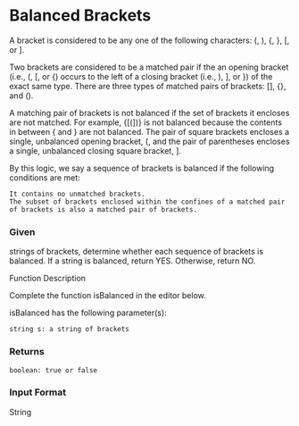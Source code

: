 # Balanced Brackets

A bracket is considered to be any one of the following characters: (, ), {, }, [, or ].

Two brackets are considered to be a matched pair if the an opening bracket (i.e., (, [, or {) occurs to the left of a closing bracket (i.e., ), ], or }) of the exact same type. There are three types of matched pairs of brackets: [], {}, and ().

A matching pair of brackets is not balanced if the set of brackets it encloses are not matched. For example, {[(])} is not balanced because the contents in between { and } are not balanced. The pair of square brackets encloses a single, unbalanced opening bracket, (, and the pair of parentheses encloses a single, unbalanced closing square bracket, ].

By this logic, we say a sequence of brackets is balanced if the following conditions are met:

    It contains no unmatched brackets.
    The subset of brackets enclosed within the confines of a matched pair of brackets is also a matched pair of brackets.

### Given

strings of brackets, determine whether each sequence of brackets is balanced. If a string is balanced, return YES. Otherwise, return NO.

Function Description

Complete the function isBalanced in the editor below.

isBalanced has the following parameter(s):

    string s: a string of brackets

### Returns

    boolean: true or false

### Input Format

String


